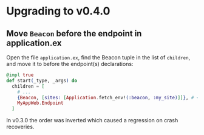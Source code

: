 # Upgrading to v0.4.0

## Move `Beacon` before the endpoint in application.ex

Open the file `application.ex`, find the Beacon tuple in the list of `children`,
and move it to before the endpoint(s) declarations:

```elixir
@impl true
def start(_type, _args) do
  children = [
    # ...
    {Beacon, [sites: [Application.fetch_env!(:beacon, :my_site)]]}, # <- moved to before `MyAppWeb.Endpoint`
    MyAppWeb.Endpoint
  ]
```

In v0.3.0 the order was inverted which caused a regression on crash recoveries.


